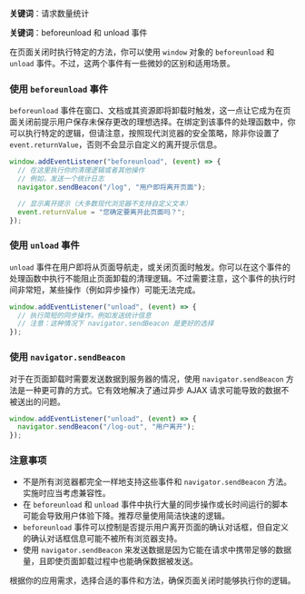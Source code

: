 **关键词**：请求数量统计

**关键词**：beforeunload 和 unload 事件

在页面关闭时执行特定的方法，你可以使用 `window` 对象的 `beforeunload` 和 `unload` 事件。不过，这两个事件有一些微妙的区别和适用场景。

### 使用 `beforeunload` 事件

`beforeunload` 事件在窗口、文档或其资源即将卸载时触发，这一点让它成为在页面关闭前提示用户保存未保存更改的理想选择。在绑定到该事件的处理函数中，你可以执行特定的逻辑，但请注意，按照现代浏览器的安全策略，除非你设置了 `event.returnValue`，否则不会显示自定义的离开提示信息。

```javascript
window.addEventListener("beforeunload", (event) => {
  // 在这里执行你的清理逻辑或者其他操作
  // 例如，发送一个统计日志
  navigator.sendBeacon("/log", "用户即将离开页面");

  // 显示离开提示（大多数现代浏览器不支持自定义文本）
  event.returnValue = "您确定要离开此页面吗？";
});
```

### 使用 `unload` 事件

`unload` 事件在用户即将从页面导航走，或关闭页面时触发。你可以在这个事件的处理函数中执行不能阻止页面卸载的清理逻辑。不过需要注意，这个事件的执行时间非常短，某些操作（例如异步操作）可能无法完成。

```javascript
window.addEventListener("unload", (event) => {
  // 执行简短的同步操作，例如发送统计信息
  // 注意：这种情况下 navigator.sendBeacon 是更好的选择
});
```

### 使用 `navigator.sendBeacon`

对于在页面卸载时需要发送数据到服务器的情况，使用 `navigator.sendBeacon` 方法是一种更可靠的方式。它有效地解决了通过异步 AJAX 请求可能导致的数据不被送出的问题。

```javascript
window.addEventListener("unload", (event) => {
  navigator.sendBeacon("/log-out", "用户离开");
});
```

### 注意事项

- 不是所有浏览器都完全一样地支持这些事件和 `navigator.sendBeacon` 方法。实施时应当考虑兼容性。
- 在 `beforeunload` 和 `unload` 事件中执行大量的同步操作或长时间运行的脚本可能会导致用户体验下降。推荐尽量使用简洁快速的逻辑。
- `beforeunload` 事件可以控制是否提示用户离开页面的确认对话框，但自定义的确认对话框信息可能不被所有浏览器支持。
- 使用 `navigator.sendBeacon` 来发送数据是因为它能在请求中携带足够的数据量，且即使页面卸载过程中也能确保数据被发送。

根据你的应用需求，选择合适的事件和方法，确保页面关闭时能够执行你的逻辑。

